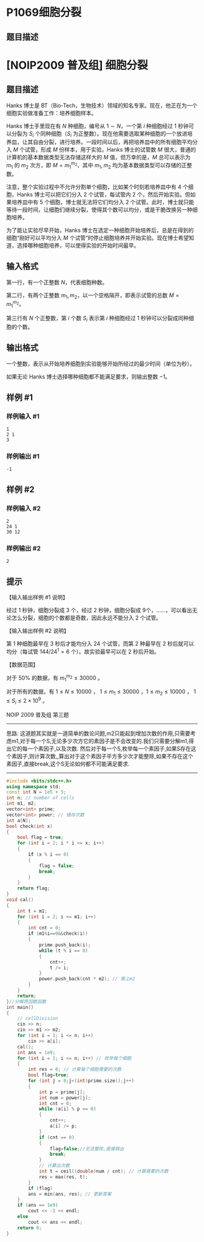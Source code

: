# P1069细胞分裂

## 题目描述
# [NOIP2009 普及组] 细胞分裂

## 题目描述

Hanks 博士是 BT（Bio-Tech，生物技术）领域的知名专家。现在，他正在为一个细胞实验做准备工作：培养细胞样本。

Hanks 博士手里现在有 $N$ 种细胞，编号从 $1 \sim N$，一个第 $i$ 种细胞经过 $1$ 秒钟可以分裂为 $S_i$ 个同种细胞（$S_i$ 为正整数）。现在他需要选取某种细胞的一个放进培养皿，让其自由分裂，进行培养。一段时间以后，再把培养皿中的所有细胞平均分入 $M$ 个试管，形成 $M$ 份样本，用于实验。Hanks 博士的试管数 $M$ 很大，普通的计算机的基本数据类型无法存储这样大的 $M$ 值，但万幸的是，$M$ 总可以表示为 $m_1$ 的 $m_2$ 次方，即 $M = m_1^{m_2}$，其中 $m_1,m_2$ 均为基本数据类型可以存储的正整数。

注意，整个实验过程中不允许分割单个细胞，比如某个时刻若培养皿中有 $4$ 个细胞，Hanks 博士可以把它们分入 $2$ 个试管，每试管内 $2$ 个，然后开始实验。但如果培养皿中有 $5$ 个细胞，博士就无法将它们均分入 $2$ 个试管。此时，博士就只能等待一段时间，让细胞们继续分裂，使得其个数可以均分，或是干脆改换另一种细胞培养。

为了能让实验尽早开始，Hanks 博士在选定一种细胞开始培养后，总是在得到的细胞“刚好可以平均分入 $M$ 个试管”时停止细胞培养并开始实验。现在博士希望知道，选择哪种细胞培养，可以使得实验的开始时间最早。

## 输入格式

第一行，有一个正整数 $N$，代表细胞种数。

第二行，有两个正整数 $m_1,m_2$，以一个空格隔开，即表示试管的总数 $M = m_1^{m_2}$。

第三行有 $N$ 个正整数，第 $i$ 个数 $S_i$ 表示第 $i$ 种细胞经过 $1$ 秒钟可以分裂成同种细胞的个数。

## 输出格式

一个整数，表示从开始培养细胞到实验能够开始所经过的最少时间（单位为秒）。

如果无论 Hanks 博士选择哪种细胞都不能满足要求，则输出整数 $-1$。

## 样例 #1

### 样例输入 #1

```
1 
2 1 
3
```

### 样例输出 #1

```
-1
```

## 样例 #2

### 样例输入 #2

```
2
24 1
30 12
```

### 样例输出 #2

```
2
```

## 提示

【输入输出样例 \#1 说明】

经过 $1$ 秒钟，细胞分裂成 $3$ 个，经过 $2$ 秒钟，细胞分裂成 $9$个，……，可以看出无论怎么分裂，细胞的个数都是奇数，因此永远不能分入 $2$ 个试管。

【输入输出样例 \#2 说明】

第 $1$ 种细胞最早在 $3$ 秒后才能均分入 $24$ 个试管，而第 $2$ 种最早在 $2$ 秒后就可以均分（每试管 $144 / {24}^1 = 6$ 个）。故实验最早可以在 $2$ 秒后开始。

【数据范围】

对于 $50 \%$ 的数据，有 $m_1^{m_2} \le 30000$ 。

对于所有的数据，有 $1 \le N \le 10000$ ， $1 \le m_1 \le 30000$ ，$1 \le m_2 \le 10000$ ， $1 \le S_i \le 2 \times {10}^9$ 。


NOIP 2009 普及组 第三题

---

思路:
这道题其实就是一道简单的数论问题,m2只能起到增加次数的作用,只需要考虑m1,对于每一个S,无论多少次方它的素因子是不会改变的.我们只需要分解m1,得出它的每一个素因子,以及次数. 然后对于每一个S,枚举每一个素因子,如果S存在这个素因子,则计算次数,,算出对于这个素因子平方多少次才能整除,如果不存在这个素因子,直接break,这个S无论如何都不可能满足要求.

---

```cpp
#include <bits/stdc++.h>
using namespace std;
const int N = 1e5 + 5;
int n; // number of cells
int m1, m2;
vector<int> prime;
vector<int> power; // 储存次数
int a[N];
bool check(int x)
{
    bool flag = true;
    for (int i = 2; i * i <= x; i++)
    {
        if (x % i == 0)
        {
            flag = false;
            break;
        }
    }
    return flag;
}
void cal()
{
    int t = m1;
    for (int i = 2; i <= m1; i++)
    {
        int cnt = 0;
        if (m1%i==0&&check(i))
        {
            prime.push_back(i);
            while (t % i == 0)
            {
                cnt++;
                t /= i;
            }
            power.push_back(cnt * m2); // 乘上m2
        }
    }
    return;
}//分解质因数函数
int main()
{
    // cellDivision
    cin >> n;
    cin >> m1 >> m2;
    for (int i = 1; i <= n; i++)
        cin >> a[i];
    cal();
    int ans = 1e9;
    for (int i = 1; i <= n; i++) // 枚举每个细胞
    {
        int res = 0; // 计算每个细胞需要的次数
        bool flag=true;
        for (int j = 0;j<(int)prime.size();j++)
        {
            int p = prime[j];
            int num = power[j];
            int cnt = 0;
            while (a[i] % p == 0)
            {
                cnt++;
                a[i] /= p;
            }
            if (cnt == 0)
            {
                flag=false;//无法整除,直接跳出
                break;
            }
            // 计算出次数
            int t = ceil((double)num / cnt); // 计算需要的次数
            res = max(res, t);
        }
        if (flag)
        ans = min(ans, res); // 更新答案
    }
    if (ans == 1e9)
        cout << -1 << endl;
    else
        cout << ans << endl;
    return 0;
}
```